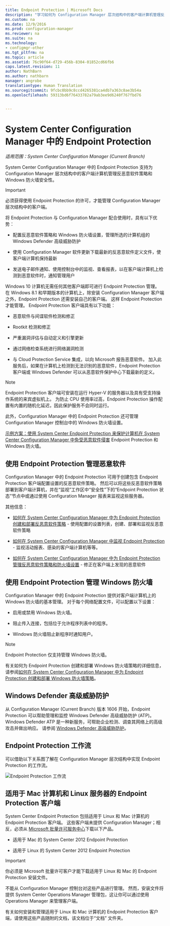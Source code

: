 ```yaml
---
title: Endpoint Protection | Microsoft Docs
description: "学习如何为 Configuration Manager 层次结构中的客户端计算机管理反恶意软件策略和 Windows 防火墙安全性。"
ms.custom: na
ms.date: 12/9/2016
ms.prod: configuration-manager
ms.reviewer: na
ms.suite: na
ms.technology:
- configmgr-other
ms.tgt_pltfrm: na
ms.topic: article
ms.assetid: 76c90f64-d729-456b-8304-01852cd66fb6
caps.latest.revision: 11
author: NathBarn
ms.author: nathbarn
manager: angrobe
translationtype: Human Translation
ms.sourcegitcommit: 9fcbc0bb9c8ccd4265381ca4db7a363c8ae3b54a
ms.openlocfilehash: 59313bd6f76433782a79ab3ee9d6240f767fbd76


---
```

# <a name="endpoint-protection-in-system-center-configuration-manager"></a>System Center Configuration Manager 中的 Endpoint Protection

*适用范围：System Center Configuration Manager (Current Branch)*

System Center Configuration Manager 中的 Endpoint Protection 支持为 Configuration Manager 层次结构中的客户端计算机管理反恶意软件策略和 Windows 防火墙安全性。  

> [!IMPORTANT]  
>  必须获得使用 Endpoint Protection 的许可，才能管理 Configuration Manager 层次结构中的客户端。  

 将 Endpoint Protection 与 Configuration Manager 配合使用时，具有以下优势：  

-   配置反恶意软件策略和 Windows 防火墙设置，管理所选的计算机组的 Windows Defender 高级威胁防护  

-   使用 Configuration Manager 软件更新下载最新的反恶意软件定义文件，使客户端计算机保持最新  

-   发送电子邮件通知、使用控制台中的监视、查看报表，以在客户端计算机上检测到恶意软件时，通知管理用户  

Windows 10 计算机无需任何其他客户端即可进行 Endpoint Protection 管理。 在 Windows 8.1 和早期版本的计算机上，除安装 Configuration Manager 客户端之外，Endpoint Protection 还需安装自己的客户端。 这样 Endpoint Protection 才能管理。 Endpoint Protection 客户端具有以下功能：  

-   恶意软件与间谍软件检测和修正  

-   Rootkit 检测和修正  

-   严重漏洞评估与自动定义和引擎更新  

-   通过网络检查系统进行网络漏洞检测  

-   与 Cloud Protection Service 集成，以向 Microsoft 报告恶意软件。 加入此服务后，如果在计算机上检测到无法识别的恶意软件，Endpoint Protection 客户端或 Windows Defender 可以从恶意软件保护中心下载最新的定义。  

> [!NOTE]  
>  Endpoint Protection 客户端可安装在运行 Hyper-V 的服务器以及具有受支持操作系统的来宾虚拟机上。 为防止 CPU 使用率过高，Endpoint Protection 操作配置有内置的随机化延迟，因此保护服务不会同时运行。  

 此外，Configuration Manager 中的 Endpoint Protection 还可管理 Configuration Manager 控制台中的 Windows 防火墙设置。  

 [示例方案：使用 System Center Endpoint Protection 来保护计算机在 System Center Configuration Manager 中免受恶意软件侵害](scenarios-endpoint-protection.md) Endpoint Protection 和 Windows 防火墙。  


## <a name="managing-malware-with-endpoint-protection"></a>使用 Endpoint Protection 管理恶意软件  
 Configuration Manager 中的 Endpoint Protection 可用于创建包含 Endpoint Protection 客户端配置设置的反恶意软件策略。 然后可以将这些反恶意软件策略部署到客户端计算机，并在“监视”工作区中“安全性”下的“Endpoint Protection 状态”节点中或通过使用 Configuration Manager 报表来监视这些服务器。  

 其他信息：  

-   [如何在 System Center Configuration Manager 中为 Endpoint Protection 创建和部署反恶意软件策略](endpoint-antimalware-policies.md) - 使用配置的设置列表，创建、部署和监视反恶意软件策略  

-   [如何在 System Center Configuration Manager 中监视 Endpoint Protection](monitor-endpoint-protection.md) - 监视活动报表、感染的客户端计算机等等。  

-   [如何在 System Center Configuration Manager 中为 Endpoint Protection 管理反恶意软件策略和防火墙设置](endpoint-antimalware-firewall.md) - 修正在客户端上发现的恶意软件  


## <a name="managing-windows-firewall-with-endpoint-protection"></a>使用 Endpoint Protection 管理 Windows 防火墙  
 Configuration Manager 中的 Endpoint Protection 提供对客户端计算机上的 Windows 防火墙的基本管理。 对于每个网络配置文件，可以配置以下设置：  

-   启用或禁用 Windows 防火墙。  

-   阻止传入连接，包括位于允许程序列表中的程序。  

-   Windows 防火墙阻止新程序时通知用户。  

> [!NOTE]  
>  Endpoint Protection 仅支持管理 Windows 防火墙。  


 有关如何为 Endpoint Protection 创建和部署 Windows 防火墙策略的详细信息，请参阅[如何在 System Center Configuration Manager 中为 Endpoint Protection 创建和部署 Windows 防火墙策略](create-windows-firewall-policies.md)。  


## <a name="windows-defender-advanced-threat-protection"></a>Windows Defender 高级威胁防护

从 Configuration Manager (Current Branch) 版本 1606 开始，Endpoint Protection 可以帮助管理和监控 Windows Defender 高级威胁防护 (ATP)。 Windows Defender ATP 是一种新服务，可帮助企业检测、调查其网络上的高级攻击并做出响应。 请参阅 [Windows Defender 高级威胁防护](windows-defender-advanced-threat-protection.md)。

## <a name="endpoint-protection-workflow"></a>Endpoint Protection 工作流  
 可以借助以下关系图了解在 Configuration Manager 层次结构中实现 Endpoint Protection 的工作流。  

 ![Endpoint Protection 工作流](../media/Endpoint-Protection-Workflow.gif)  

## <a name="endpoint-protection-client-for-mac-computers-and-linux-servers"></a>适用于 Mac 计算机和 Linux 服务器的 Endpoint Protection 客户端  
 System Center Endpoint Protection 包括适用于 Linux 和 Mac 计算机的 Endpoint Protection 客户端。 这些客户端未提供 Configuration Manager；相反，必须从 [Microsoft 批量许可服务中心](https://www.microsoft.com/licensing/servicecenter/default.aspx)下载以下产品。  

-   适用于 Mac 的 System Center 2012 Endpoint Protection  

-   适用于 Linux 的 System Center 2012 Endpoint Protection  


> [!IMPORTANT]  
>  你必须是 Microsoft 批量许可客户才能下载适用于 Linux 和 Mac 的 Endpoint Protection 安装文件。  

 不能从 Configuration Manager 控制台对这些产品进行管理。 然而，安装文件将提供 System Center Operations Manager 管理包，这让你可以通过使用 Operations Manager 来管理客户端。  

 有关如何安装和管理适用于 Linux 和 Mac 计算机的 Endpoint Protection 客户端，请使用这些产品随附的文档，该文档位于“文档”  文件夹。



<!--HONumber=Dec16_HO3-->


